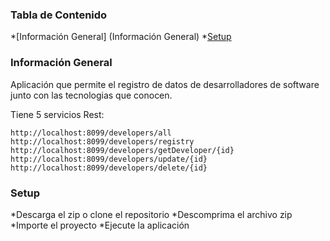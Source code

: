 ### Tabla de Contenido
*[Información General] (Información General)
*[Setup](#setup)

### Información General
Aplicación que permite el registro de datos de desarrolladores de software
junto con las tecnologias que conocen.

Tiene 5 servicios Rest:
```
http://localhost:8099/developers/all
http://localhost:8099/developers/registry
http://localhost:8099/developers/getDeveloper/{id}
http://localhost:8099/developers/update/{id}
http://localhost:8099/developers/delete/{id}
```

### Setup

*Descarga el zip o clone el repositorio
*Descomprima el archivo zip
*Importe el proyecto
*Ejecute la aplicación
